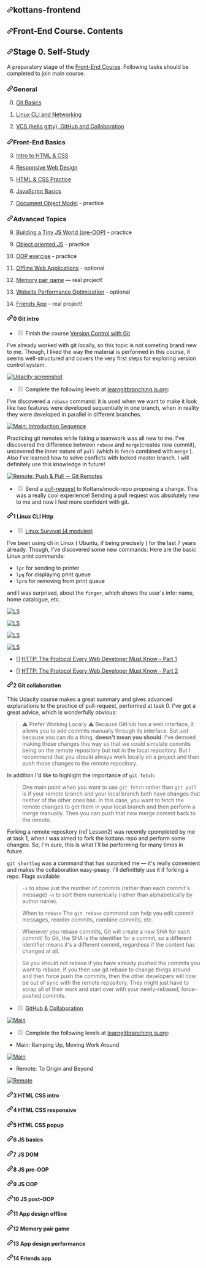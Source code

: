 <html>
<hed></hed>
<body>

</body><div id="readme" class="Box-body readme blob js-code-block-container p-5 p-xl-6 gist-border-0">
    <article class="markdown-body entry-content container-lg" itemprop="text"><h1><a id="user-content-kottans-frontend" class="anchor" aria-hidden="true" href="#kottans-frontend"><svg class="octicon octicon-link" viewBox="0 0 16 16" version="1.1" width="16" height="16" aria-hidden="true"><path fill-rule="evenodd" d="M7.775 3.275a.75.75 0 001.06 1.06l1.25-1.25a2 2 0 112.83 2.83l-2.5 2.5a2 2 0 01-2.83 0 .75.75 0 00-1.06 1.06 3.5 3.5 0 004.95 0l2.5-2.5a3.5 3.5 0 00-4.95-4.95l-1.25 1.25zm-4.69 9.64a2 2 0 010-2.83l2.5-2.5a2 2 0 012.83 0 .75.75 0 001.06-1.06 3.5 3.5 0 00-4.95 0l-2.5 2.5a3.5 3.5 0 004.95 4.95l1.25-1.25a.75.75 0 00-1.06-1.06l-1.25 1.25a2 2 0 01-2.83 0z"></path></svg></a>kottans-frontend</h1>
<h1><a id="user-content-front-end-course-contents" class="anchor" aria-hidden="true" href="#front-end-course-contents"><svg class="octicon octicon-link" viewBox="0 0 16 16" version="1.1" width="16" height="16" aria-hidden="true"><path fill-rule="evenodd" d="M7.775 3.275a.75.75 0 001.06 1.06l1.25-1.25a2 2 0 112.83 2.83l-2.5 2.5a2 2 0 01-2.83 0 .75.75 0 00-1.06 1.06 3.5 3.5 0 004.95 0l2.5-2.5a3.5 3.5 0 00-4.95-4.95l-1.25 1.25zm-4.69 9.64a2 2 0 010-2.83l2.5-2.5a2 2 0 012.83 0 .75.75 0 001.06-1.06 3.5 3.5 0 00-4.95 0l-2.5 2.5a3.5 3.5 0 004.95 4.95l1.25-1.25a.75.75 0 00-1.06-1.06l-1.25 1.25a2 2 0 01-2.83 0z"></path></svg></a>Front-End Course. Contents</h1>
<h2><a id="user-content-stage-0-self-study" class="anchor" aria-hidden="true" href="#stage-0-self-study"><svg class="octicon octicon-link" viewBox="0 0 16 16" version="1.1" width="16" height="16" aria-hidden="true"><path fill-rule="evenodd" d="M7.775 3.275a.75.75 0 001.06 1.06l1.25-1.25a2 2 0 112.83 2.83l-2.5 2.5a2 2 0 01-2.83 0 .75.75 0 00-1.06 1.06 3.5 3.5 0 004.95 0l2.5-2.5a3.5 3.5 0 00-4.95-4.95l-1.25 1.25zm-4.69 9.64a2 2 0 010-2.83l2.5-2.5a2 2 0 012.83 0 .75.75 0 001.06-1.06 3.5 3.5 0 00-4.95 0l-2.5 2.5a3.5 3.5 0 004.95 4.95l1.25-1.25a.75.75 0 00-1.06-1.06l-1.25 1.25a2 2 0 01-2.83 0z"></path></svg></a>Stage 0. Self-Study</h2>
<p>A preparatory stage of the <a href="https://github.com/kottans/frontend/blob/master/contents.md">Front-End Course</a>. Following tasks should be completed
to join main course.</p>
<h3><a id="user-content-general" class="anchor" aria-hidden="true" href="#general"><svg class="octicon octicon-link" viewBox="0 0 16 16" version="1.1" width="16" height="16" aria-hidden="true"><path fill-rule="evenodd" d="M7.775 3.275a.75.75 0 001.06 1.06l1.25-1.25a2 2 0 112.83 2.83l-2.5 2.5a2 2 0 01-2.83 0 .75.75 0 00-1.06 1.06 3.5 3.5 0 004.95 0l2.5-2.5a3.5 3.5 0 00-4.95-4.95l-1.25 1.25zm-4.69 9.64a2 2 0 010-2.83l2.5-2.5a2 2 0 012.83 0 .75.75 0 001.06-1.06 3.5 3.5 0 00-4.95 0l-2.5 2.5a3.5 3.5 0 004.95 4.95l1.25-1.25a.75.75 0 00-1.06-1.06l-1.25 1.25a2 2 0 01-2.83 0z"></path></svg></a>General</h3>
<ol start="0">
<li>
<p><a href="#0-git-intro">Git Basics</a></p>
</li>
<li>
<p><a href="#1-linux-cli-http">Linux CLI and Networking</a></p>
</li>
<li>
<p><a href="#2-git-collaboration">VCS (hello gitty), GitHub and Collaboration</a></p>
</li>
</ol>
<h3><a id="user-content-front-end-basics" class="anchor" aria-hidden="true" href="#front-end-basics"><svg class="octicon octicon-link" viewBox="0 0 16 16" version="1.1" width="16" height="16" aria-hidden="true"><path fill-rule="evenodd" d="M7.775 3.275a.75.75 0 001.06 1.06l1.25-1.25a2 2 0 112.83 2.83l-2.5 2.5a2 2 0 01-2.83 0 .75.75 0 00-1.06 1.06 3.5 3.5 0 004.95 0l2.5-2.5a3.5 3.5 0 00-4.95-4.95l-1.25 1.25zm-4.69 9.64a2 2 0 010-2.83l2.5-2.5a2 2 0 012.83 0 .75.75 0 001.06-1.06 3.5 3.5 0 00-4.95 0l-2.5 2.5a3.5 3.5 0 004.95 4.95l1.25-1.25a.75.75 0 00-1.06-1.06l-1.25 1.25a2 2 0 01-2.83 0z"></path></svg></a>Front-End Basics</h3>
<ol start="3">
<li>
<p><a href="#3-html-css-intro">Intro to HTML &amp; CSS</a></p>
</li>
<li>
<p><a href="#4-html-css-responsive">Responsive Web Design</a></p>
</li>
<li>
<p><a href="#5-html-css-popup">HTML &amp; CSS Practice</a></p>
</li>
<li>
<p><a href="#6-js-basics">JavaScript Basics</a></p>
</li>
<li>
<p><a href="#7-js-dom">Document Object Model</a> - practice</p>
</li>
</ol>
<h3><a id="user-content-advanced-topics" class="anchor" aria-hidden="true" href="#advanced-topics"><svg class="octicon octicon-link" viewBox="0 0 16 16" version="1.1" width="16" height="16" aria-hidden="true"><path fill-rule="evenodd" d="M7.775 3.275a.75.75 0 001.06 1.06l1.25-1.25a2 2 0 112.83 2.83l-2.5 2.5a2 2 0 01-2.83 0 .75.75 0 00-1.06 1.06 3.5 3.5 0 004.95 0l2.5-2.5a3.5 3.5 0 00-4.95-4.95l-1.25 1.25zm-4.69 9.64a2 2 0 010-2.83l2.5-2.5a2 2 0 012.83 0 .75.75 0 001.06-1.06 3.5 3.5 0 00-4.95 0l-2.5 2.5a3.5 3.5 0 004.95 4.95l1.25-1.25a.75.75 0 00-1.06-1.06l-1.25 1.25a2 2 0 01-2.83 0z"></path></svg></a>Advanced Topics</h3>
<ol start="8">
<li>
<p><a href="#8-js-pre-oop">Building a Tiny JS World (pre-OOP)</a> - practice</p>
</li>
<li>
<p><a href="#9-js-oop">Object oriented JS</a> - practice</p>
</li>
<li>
<p><a href="#10-js-post-oop">OOP exercise</a> - practice</p>
</li>
<li>
<p><a href="#11-app-design-offline">Offline Web Applications</a> - optional</p>
</li>
<li>
<p><a href="#12-memory-pair-game">Memory pair game</a> — real project!</p>
</li>
<li>
<p><a href="#13-app-design-performance">Website Performance Optimization</a> - optional</p>
</li>
<li>
<p><a href="#14-friends-app">Friends App</a> - real project!</p>
</li>
</ol>
<h4><a id="user-content-0-git-intro" class="anchor" aria-hidden="true" href="#0-git-intro"><svg class="octicon octicon-link" viewBox="0 0 16 16" version="1.1" width="16" height="16" aria-hidden="true"><path fill-rule="evenodd" d="M7.775 3.275a.75.75 0 001.06 1.06l1.25-1.25a2 2 0 112.83 2.83l-2.5 2.5a2 2 0 01-2.83 0 .75.75 0 00-1.06 1.06 3.5 3.5 0 004.95 0l2.5-2.5a3.5 3.5 0 00-4.95-4.95l-1.25 1.25zm-4.69 9.64a2 2 0 010-2.83l2.5-2.5a2 2 0 012.83 0 .75.75 0 001.06-1.06 3.5 3.5 0 00-4.95 0l-2.5 2.5a3.5 3.5 0 004.95 4.95l1.25-1.25a.75.75 0 00-1.06-1.06l-1.25 1.25a2 2 0 01-2.83 0z"></path></svg></a>0 Git intro</h4>
<ul class="contains-task-list">
<li class="task-list-item"><input type="checkbox" id="" disabled="" class="task-list-item-checkbox" checked=""> Finish the course <a href="https://classroom.udacity.com/courses/ud123" rel="nofollow">Version Control with Git</a></li>
</ul>
<p>I've already worked with git locally, so this topic is not someting brand new to me. Though, I liked the way the material is performed in this course, it seems well-structured and covers the very first steps for exploring version control system.</p>
<p><a target="_blank" rel="noopener noreferrer" href="/so-tati/kottans-frontend/blob/master/task0/01.jpg"><img src="/so-tati/kottans-frontend/raw/master/task0/01.jpg" alt="Udacity screenshot" style="max-width:100%;"></a></p>
<ul class="contains-task-list">
<li class="task-list-item"><input type="checkbox" id="" disabled="" class="task-list-item-checkbox" checked=""> Complete the following levels at <a href="https://learngitbranching.js.org" rel="nofollow">learngitbranching.js.org</a>:</li>
</ul>
<p>I've discovered a <code>rebase</code> command: it is used when we want to make it look like two features were developed sequentially in one branch, when in reality they were developed in parallel in different branches.</p>
<p><a target="_blank" rel="noopener noreferrer" href="/so-tati/kottans-frontend/blob/master/task0/02.jpg"><img src="/so-tati/kottans-frontend/raw/master/task0/02.jpg" alt="Main: Introduction Sequence" style="max-width:100%;"></a></p>
<p>Practicing git remotes while faking a teamwork was all new to me. I've discovered the difference between <code>rebase</code> and <code>merge</code>(creates new commit), uncovered the inner nature of <code>pull</code> (which is <code>fetch</code> combined with <code>merge</code> ). Also I've learned how to solve conflicts with locked master branch. I will definitely use this knowledge in future!</p>
<p><a target="_blank" rel="noopener noreferrer" href="/so-tati/kottans-frontend/blob/master/task0/03.jpg"><img src="/so-tati/kottans-frontend/raw/master/task0/03.jpg" alt="Remote: Push &amp; Pull -- Git Remotes" style="max-width:100%;"></a></p>
<ul class="contains-task-list">
<li class="task-list-item"><input type="checkbox" id="" disabled="" class="task-list-item-checkbox" checked=""> Send a <a href="https://github.com/kottans/mock-repo/pull/553">pull-request</a> to Kottans/mock-repo proposing a change.
This was a really cool experience! Sending a pull request was absolutely new to me and now I feel more confident with git.</li>
</ul>
<h4><a id="user-content-1-linux-cli-http" class="anchor" aria-hidden="true" href="#1-linux-cli-http"><svg class="octicon octicon-link" viewBox="0 0 16 16" version="1.1" width="16" height="16" aria-hidden="true"><path fill-rule="evenodd" d="M7.775 3.275a.75.75 0 001.06 1.06l1.25-1.25a2 2 0 112.83 2.83l-2.5 2.5a2 2 0 01-2.83 0 .75.75 0 00-1.06 1.06 3.5 3.5 0 004.95 0l2.5-2.5a3.5 3.5 0 00-4.95-4.95l-1.25 1.25zm-4.69 9.64a2 2 0 010-2.83l2.5-2.5a2 2 0 012.83 0 .75.75 0 001.06-1.06 3.5 3.5 0 00-4.95 0l-2.5 2.5a3.5 3.5 0 004.95 4.95l1.25-1.25a.75.75 0 00-1.06-1.06l-1.25 1.25a2 2 0 01-2.83 0z"></path></svg></a>1 Linux CLI Http</h4>
<ul class="contains-task-list">
<li class="task-list-item"><input type="checkbox" id="" disabled="" class="task-list-item-checkbox" checked=""> <a href="https://linuxsurvival.com/linux-tutorial-introduction/" rel="nofollow">Linux Survival (4 modules)</a></li>
</ul>
<p>I've been using cli in Linux ( Ubuntu, if being precisely ) for the last 7 years already. Though, I've discovered some new  commands:
Here are the basic Linux print commands:</p>
<ul>
<li><code>lpr</code> for sending to printer</li>
<li><code>lpq</code>  for displaying print queue</li>
<li><code>lprm</code> for removing from print queue</li>
</ul>
<p>and I was surprised, about the <code>finger</code>, which shows the user's info: name, home catalogue, etc.</p>
<p><a target="_blank" rel="noopener noreferrer" href="/so-tati/kottans-frontend/blob/master/task1/1.jpg"><img src="/so-tati/kottans-frontend/raw/master/task1/1.jpg" alt="LS" style="max-width:100%;"></a></p>
<p><a target="_blank" rel="noopener noreferrer" href="/so-tati/kottans-frontend/blob/master/task1/2.jpg"><img src="/so-tati/kottans-frontend/raw/master/task1/2.jpg" alt="LS" style="max-width:100%;"></a></p>
<p><a target="_blank" rel="noopener noreferrer" href="/so-tati/kottans-frontend/blob/master/task1/3.jpg"><img src="/so-tati/kottans-frontend/raw/master/task1/3.jpg" alt="LS" style="max-width:100%;"></a></p>
<p><a target="_blank" rel="noopener noreferrer" href="/so-tati/kottans-frontend/blob/master/task1/4.jpg"><img src="/so-tati/kottans-frontend/raw/master/task1/4.jpg" alt="LS" style="max-width:100%;"></a></p>
<ul>
<li>
<p>[] <a href="https://code.tutsplus.com/tutorials/http-the-protocol-every-web-developer-must-know-part-1--net-31177" rel="nofollow">HTTP: The Protocol Every Web Developer Must Know - Part 1</a></p>
</li>
<li>
<p>[] <a href="https://code.tutsplus.com/tutorials/http-the-protocol-every-web-developer-must-know-part-2--net-31155" rel="nofollow">HTTP: The Protocol Every Web Developer Must Know - Part 2</a></p>
</li>
</ul>
<h4><a id="user-content-2-git-collaboration" class="anchor" aria-hidden="true" href="#2-git-collaboration"><svg class="octicon octicon-link" viewBox="0 0 16 16" version="1.1" width="16" height="16" aria-hidden="true"><path fill-rule="evenodd" d="M7.775 3.275a.75.75 0 001.06 1.06l1.25-1.25a2 2 0 112.83 2.83l-2.5 2.5a2 2 0 01-2.83 0 .75.75 0 00-1.06 1.06 3.5 3.5 0 004.95 0l2.5-2.5a3.5 3.5 0 00-4.95-4.95l-1.25 1.25zm-4.69 9.64a2 2 0 010-2.83l2.5-2.5a2 2 0 012.83 0 .75.75 0 001.06-1.06 3.5 3.5 0 00-4.95 0l-2.5 2.5a3.5 3.5 0 004.95 4.95l1.25-1.25a.75.75 0 00-1.06-1.06l-1.25 1.25a2 2 0 01-2.83 0z"></path></svg></a>2 Git collaboration</h4>
<p>This Udacity course makes a great summary and gives advanced explanations to the practice of pull-request, performed at task 0.
I've got a great advice, which is wonderfully obvious:</p>
<blockquote>
<p><g-emoji class="g-emoji" alias="warning" fallback-src="https://github.githubassets.com/images/icons/emoji/unicode/26a0.png">⚠️</g-emoji> Prefer Working Locally <g-emoji class="g-emoji" alias="warning" fallback-src="https://github.githubassets.com/images/icons/emoji/unicode/26a0.png">⚠️</g-emoji>
Because GitHub has a web interface, it allows you to add commits manually through its interface. But just because you can do a thing, <strong>doesn't mean you should</strong>. I've demoed making these changes this way so that we could simulate commits being on the remote repository but not in the local repository. But I recommend that you should always work locally on a project and then push those changes to the remote repository.</p>
</blockquote>
<p>In addition I'd like to highlight the importance of <code>git fetch</code>:</p>
<blockquote>
<p>One main point when you want to use <code>git fetch</code> rather than <code>git pull</code> is if your remote branch and your local branch both have changes that neither of the other ones has. In this case, you want to fetch the remote changes to get them in your local branch and then perform a merge manually. Then you can push that new merge commit back to the remote.</p>
</blockquote>
<p>Forking a remote repository (ref Lesson2) was recently cpompleted by me at task 1, when I was aimed to fork the kottans repo and perform some changes. So, I'm sure, this is what I'll be performing for many times in future.</p>
<p><code>git shortlog</code> was a command that has surprised me — it's really convenient and makes the collaboration easy-peasy. I'll definittely use it if forking a repo.
Flags available:</p>
<blockquote>
<p><code>-s</code> to show just the number of commits (rather than each commit's message)
<code>-n</code> to sort them numerically (rather than alphabetically by author name).</p>
</blockquote>
<blockquote>
<p>When to <code>rebase</code>
The <code>git rebase</code> command can help you edit commit messages, reorder commits, combine commits, etc.</p>
</blockquote>
<blockquote>
<p>Whenever you rebase commits, Git will create a new SHA for each commit! To Git, the SHA is the identifier for a commit, so a different identifier means it's a different commit, regardless if the content has changed at all.</p>
</blockquote>
<blockquote>
<p>So you should not rebase if you have already pushed the commits you want to rebase. If you then use git rebase to change things around and then force push the commits, then the other developers will now be out of sync with the remote repository. They might just have to scrap all of their work and start over with your newly-rebased, force-pushed commits.</p>
</blockquote>
<ul class="contains-task-list">
<li class="task-list-item"><input type="checkbox" id="" disabled="" class="task-list-item-checkbox" checked=""> <a href="https://classroom.udacity.com/courses/ud456" rel="nofollow">GitHub &amp; Collaboration</a></li>
</ul>
<p><a target="_blank" rel="noopener noreferrer" href="/so-tati/kottans-frontend/blob/master/task2/1.jpg"><img src="/so-tati/kottans-frontend/raw/master/task2/1.jpg" alt="Main" style="max-width:100%;"></a></p>
<ul class="contains-task-list">
<li class="task-list-item"><input type="checkbox" id="" disabled="" class="task-list-item-checkbox" checked=""> Complete the following levels at <a href="https://learngitbranching.js.org" rel="nofollow">learngitbranching.js.org</a>:</li>
</ul>
<ul>
<li>Main: Ramping Up, Moving Work Around</li>
</ul>
<p><a target="_blank" rel="noopener noreferrer" href="/so-tati/kottans-frontend/blob/master/task2/2.jpg"><img src="/so-tati/kottans-frontend/raw/master/task2/2.jpg" alt="Main" style="max-width:100%;"></a></p>
<ul>
<li>Remote: To Origin and Beyond</li>
</ul>
<p><a target="_blank" rel="noopener noreferrer" href="/so-tati/kottans-frontend/blob/master/task2/3.jpg"><img src="/so-tati/kottans-frontend/raw/master/task2/3.jpg" alt="Remote" style="max-width:100%;"></a></p>
<h4><a id="user-content-3-html-css-intro" class="anchor" aria-hidden="true" href="#3-html-css-intro"><svg class="octicon octicon-link" viewBox="0 0 16 16" version="1.1" width="16" height="16" aria-hidden="true"><path fill-rule="evenodd" d="M7.775 3.275a.75.75 0 001.06 1.06l1.25-1.25a2 2 0 112.83 2.83l-2.5 2.5a2 2 0 01-2.83 0 .75.75 0 00-1.06 1.06 3.5 3.5 0 004.95 0l2.5-2.5a3.5 3.5 0 00-4.95-4.95l-1.25 1.25zm-4.69 9.64a2 2 0 010-2.83l2.5-2.5a2 2 0 012.83 0 .75.75 0 001.06-1.06 3.5 3.5 0 00-4.95 0l-2.5 2.5a3.5 3.5 0 004.95 4.95l1.25-1.25a.75.75 0 00-1.06-1.06l-1.25 1.25a2 2 0 01-2.83 0z"></path></svg></a>3 HTML CSS intro</h4>
<h4><a id="user-content-4-html-css-responsive" class="anchor" aria-hidden="true" href="#4-html-css-responsive"><svg class="octicon octicon-link" viewBox="0 0 16 16" version="1.1" width="16" height="16" aria-hidden="true"><path fill-rule="evenodd" d="M7.775 3.275a.75.75 0 001.06 1.06l1.25-1.25a2 2 0 112.83 2.83l-2.5 2.5a2 2 0 01-2.83 0 .75.75 0 00-1.06 1.06 3.5 3.5 0 004.95 0l2.5-2.5a3.5 3.5 0 00-4.95-4.95l-1.25 1.25zm-4.69 9.64a2 2 0 010-2.83l2.5-2.5a2 2 0 012.83 0 .75.75 0 001.06-1.06 3.5 3.5 0 00-4.95 0l-2.5 2.5a3.5 3.5 0 004.95 4.95l1.25-1.25a.75.75 0 00-1.06-1.06l-1.25 1.25a2 2 0 01-2.83 0z"></path></svg></a>4 HTML CSS responsive</h4>
<h4><a id="user-content-5-html-css-popup" class="anchor" aria-hidden="true" href="#5-html-css-popup"><svg class="octicon octicon-link" viewBox="0 0 16 16" version="1.1" width="16" height="16" aria-hidden="true"><path fill-rule="evenodd" d="M7.775 3.275a.75.75 0 001.06 1.06l1.25-1.25a2 2 0 112.83 2.83l-2.5 2.5a2 2 0 01-2.83 0 .75.75 0 00-1.06 1.06 3.5 3.5 0 004.95 0l2.5-2.5a3.5 3.5 0 00-4.95-4.95l-1.25 1.25zm-4.69 9.64a2 2 0 010-2.83l2.5-2.5a2 2 0 012.83 0 .75.75 0 001.06-1.06 3.5 3.5 0 00-4.95 0l-2.5 2.5a3.5 3.5 0 004.95 4.95l1.25-1.25a.75.75 0 00-1.06-1.06l-1.25 1.25a2 2 0 01-2.83 0z"></path></svg></a>5 HTML CSS popup</h4>
<h4><a id="user-content-6-js-basics" class="anchor" aria-hidden="true" href="#6-js-basics"><svg class="octicon octicon-link" viewBox="0 0 16 16" version="1.1" width="16" height="16" aria-hidden="true"><path fill-rule="evenodd" d="M7.775 3.275a.75.75 0 001.06 1.06l1.25-1.25a2 2 0 112.83 2.83l-2.5 2.5a2 2 0 01-2.83 0 .75.75 0 00-1.06 1.06 3.5 3.5 0 004.95 0l2.5-2.5a3.5 3.5 0 00-4.95-4.95l-1.25 1.25zm-4.69 9.64a2 2 0 010-2.83l2.5-2.5a2 2 0 012.83 0 .75.75 0 001.06-1.06 3.5 3.5 0 00-4.95 0l-2.5 2.5a3.5 3.5 0 004.95 4.95l1.25-1.25a.75.75 0 00-1.06-1.06l-1.25 1.25a2 2 0 01-2.83 0z"></path></svg></a>6 JS basics</h4>
<h4><a id="user-content-7-js-dom" class="anchor" aria-hidden="true" href="#7-js-dom"><svg class="octicon octicon-link" viewBox="0 0 16 16" version="1.1" width="16" height="16" aria-hidden="true"><path fill-rule="evenodd" d="M7.775 3.275a.75.75 0 001.06 1.06l1.25-1.25a2 2 0 112.83 2.83l-2.5 2.5a2 2 0 01-2.83 0 .75.75 0 00-1.06 1.06 3.5 3.5 0 004.95 0l2.5-2.5a3.5 3.5 0 00-4.95-4.95l-1.25 1.25zm-4.69 9.64a2 2 0 010-2.83l2.5-2.5a2 2 0 012.83 0 .75.75 0 001.06-1.06 3.5 3.5 0 00-4.95 0l-2.5 2.5a3.5 3.5 0 004.95 4.95l1.25-1.25a.75.75 0 00-1.06-1.06l-1.25 1.25a2 2 0 01-2.83 0z"></path></svg></a>7 JS DOM</h4>
<h4><a id="user-content-8-js-pre-oop" class="anchor" aria-hidden="true" href="#8-js-pre-oop"><svg class="octicon octicon-link" viewBox="0 0 16 16" version="1.1" width="16" height="16" aria-hidden="true"><path fill-rule="evenodd" d="M7.775 3.275a.75.75 0 001.06 1.06l1.25-1.25a2 2 0 112.83 2.83l-2.5 2.5a2 2 0 01-2.83 0 .75.75 0 00-1.06 1.06 3.5 3.5 0 004.95 0l2.5-2.5a3.5 3.5 0 00-4.95-4.95l-1.25 1.25zm-4.69 9.64a2 2 0 010-2.83l2.5-2.5a2 2 0 012.83 0 .75.75 0 001.06-1.06 3.5 3.5 0 00-4.95 0l-2.5 2.5a3.5 3.5 0 004.95 4.95l1.25-1.25a.75.75 0 00-1.06-1.06l-1.25 1.25a2 2 0 01-2.83 0z"></path></svg></a>8 JS pre-OOP</h4>
<h4><a id="user-content-9-js-oop" class="anchor" aria-hidden="true" href="#9-js-oop"><svg class="octicon octicon-link" viewBox="0 0 16 16" version="1.1" width="16" height="16" aria-hidden="true"><path fill-rule="evenodd" d="M7.775 3.275a.75.75 0 001.06 1.06l1.25-1.25a2 2 0 112.83 2.83l-2.5 2.5a2 2 0 01-2.83 0 .75.75 0 00-1.06 1.06 3.5 3.5 0 004.95 0l2.5-2.5a3.5 3.5 0 00-4.95-4.95l-1.25 1.25zm-4.69 9.64a2 2 0 010-2.83l2.5-2.5a2 2 0 012.83 0 .75.75 0 001.06-1.06 3.5 3.5 0 00-4.95 0l-2.5 2.5a3.5 3.5 0 004.95 4.95l1.25-1.25a.75.75 0 00-1.06-1.06l-1.25 1.25a2 2 0 01-2.83 0z"></path></svg></a>9 JS OOP</h4>
<h4><a id="user-content-10-js-post-oop" class="anchor" aria-hidden="true" href="#10-js-post-oop"><svg class="octicon octicon-link" viewBox="0 0 16 16" version="1.1" width="16" height="16" aria-hidden="true"><path fill-rule="evenodd" d="M7.775 3.275a.75.75 0 001.06 1.06l1.25-1.25a2 2 0 112.83 2.83l-2.5 2.5a2 2 0 01-2.83 0 .75.75 0 00-1.06 1.06 3.5 3.5 0 004.95 0l2.5-2.5a3.5 3.5 0 00-4.95-4.95l-1.25 1.25zm-4.69 9.64a2 2 0 010-2.83l2.5-2.5a2 2 0 012.83 0 .75.75 0 001.06-1.06 3.5 3.5 0 00-4.95 0l-2.5 2.5a3.5 3.5 0 004.95 4.95l1.25-1.25a.75.75 0 00-1.06-1.06l-1.25 1.25a2 2 0 01-2.83 0z"></path></svg></a>10 JS post-OOP</h4>
<h4><a id="user-content-11-app-design-offline" class="anchor" aria-hidden="true" href="#11-app-design-offline"><svg class="octicon octicon-link" viewBox="0 0 16 16" version="1.1" width="16" height="16" aria-hidden="true"><path fill-rule="evenodd" d="M7.775 3.275a.75.75 0 001.06 1.06l1.25-1.25a2 2 0 112.83 2.83l-2.5 2.5a2 2 0 01-2.83 0 .75.75 0 00-1.06 1.06 3.5 3.5 0 004.95 0l2.5-2.5a3.5 3.5 0 00-4.95-4.95l-1.25 1.25zm-4.69 9.64a2 2 0 010-2.83l2.5-2.5a2 2 0 012.83 0 .75.75 0 001.06-1.06 3.5 3.5 0 00-4.95 0l-2.5 2.5a3.5 3.5 0 004.95 4.95l1.25-1.25a.75.75 0 00-1.06-1.06l-1.25 1.25a2 2 0 01-2.83 0z"></path></svg></a>11 App design offline</h4>
<h4><a id="user-content-12-memory-pair-game" class="anchor" aria-hidden="true" href="#12-memory-pair-game"><svg class="octicon octicon-link" viewBox="0 0 16 16" version="1.1" width="16" height="16" aria-hidden="true"><path fill-rule="evenodd" d="M7.775 3.275a.75.75 0 001.06 1.06l1.25-1.25a2 2 0 112.83 2.83l-2.5 2.5a2 2 0 01-2.83 0 .75.75 0 00-1.06 1.06 3.5 3.5 0 004.95 0l2.5-2.5a3.5 3.5 0 00-4.95-4.95l-1.25 1.25zm-4.69 9.64a2 2 0 010-2.83l2.5-2.5a2 2 0 012.83 0 .75.75 0 001.06-1.06 3.5 3.5 0 00-4.95 0l-2.5 2.5a3.5 3.5 0 004.95 4.95l1.25-1.25a.75.75 0 00-1.06-1.06l-1.25 1.25a2 2 0 01-2.83 0z"></path></svg></a>12 Memory pair game</h4>
<h4><a id="user-content-13-app-design-performance" class="anchor" aria-hidden="true" href="#13-app-design-performance"><svg class="octicon octicon-link" viewBox="0 0 16 16" version="1.1" width="16" height="16" aria-hidden="true"><path fill-rule="evenodd" d="M7.775 3.275a.75.75 0 001.06 1.06l1.25-1.25a2 2 0 112.83 2.83l-2.5 2.5a2 2 0 01-2.83 0 .75.75 0 00-1.06 1.06 3.5 3.5 0 004.95 0l2.5-2.5a3.5 3.5 0 00-4.95-4.95l-1.25 1.25zm-4.69 9.64a2 2 0 010-2.83l2.5-2.5a2 2 0 012.83 0 .75.75 0 001.06-1.06 3.5 3.5 0 00-4.95 0l-2.5 2.5a3.5 3.5 0 004.95 4.95l1.25-1.25a.75.75 0 00-1.06-1.06l-1.25 1.25a2 2 0 01-2.83 0z"></path></svg></a>13 App design performance</h4>
<h4><a id="user-content-14-friends-app" class="anchor" aria-hidden="true" href="#14-friends-app"><svg class="octicon octicon-link" viewBox="0 0 16 16" version="1.1" width="16" height="16" aria-hidden="true"><path fill-rule="evenodd" d="M7.775 3.275a.75.75 0 001.06 1.06l1.25-1.25a2 2 0 112.83 2.83l-2.5 2.5a2 2 0 01-2.83 0 .75.75 0 00-1.06 1.06 3.5 3.5 0 004.95 0l2.5-2.5a3.5 3.5 0 00-4.95-4.95l-1.25 1.25zm-4.69 9.64a2 2 0 010-2.83l2.5-2.5a2 2 0 012.83 0 .75.75 0 001.06-1.06 3.5 3.5 0 00-4.95 0l-2.5 2.5a3.5 3.5 0 004.95 4.95l1.25-1.25a.75.75 0 00-1.06-1.06l-1.25 1.25a2 2 0 01-2.83 0z"></path></svg></a>14 Friends app</h4>
</article>
  </div>
</html>
